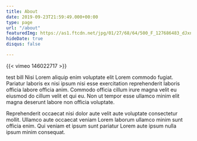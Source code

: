 ```yaml
---
title: About
date: 2019-09-23T21:59:49.000+00:00
type: page
url: "/about"
featuredImg: https://as1.ftcdn.net/jpg/01/27/68/64/500_F_127686483_dJxngplyTiWBxJp7noK8oHunLYo4F8jj.jpg
hideDate: true
disqus: false

---
```

{{< vimeo 146022717 >}}

test bill Nisi Lorem aliquip enim voluptate elit Lorem commodo fugiat. Pariatur laboris ex nisi ipsum nisi esse exercitation reprehenderit laboris officia labore officia anim. Commodo officia cillum irure magna velit eu eiusmod do cillum velit et qui eu. Non ut tempor esse ullamco minim elit magna deserunt labore non officia voluptate.

Reprehenderit occaecat nisi dolor aute velit aute voluptate consectetur mollit. Ullamco aute occaecat veniam Lorem laborum ullamco minim sunt officia enim. Qui veniam et ipsum sunt pariatur Lorem aute ipsum nulla ipsum minim consequat.